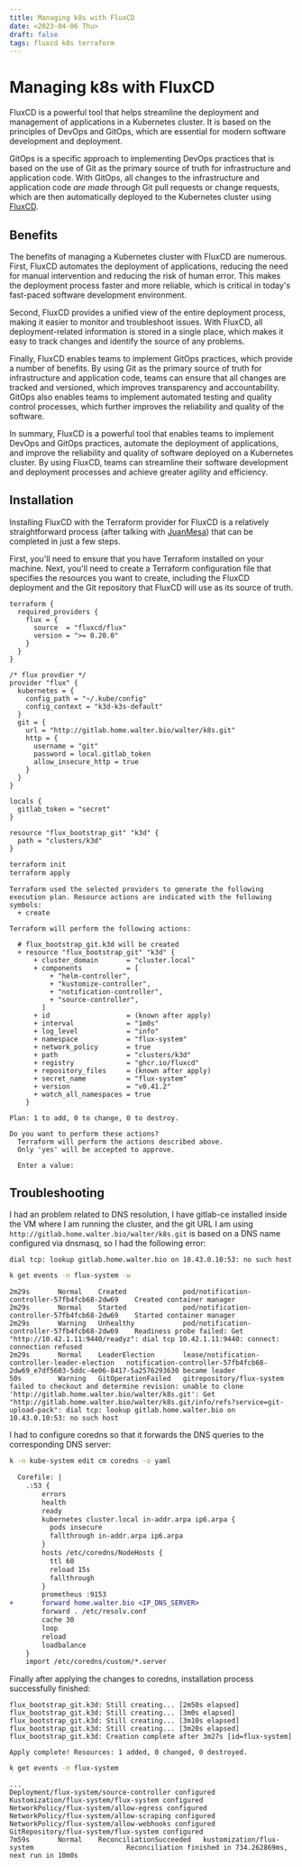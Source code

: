 ```yaml
---
title: Managing k8s with FluxCD
date: <2023-04-06 Thu>
draft: false
tags: fluxcd k8s terraform
---
```


# Managing k8s with FluxCD

FluxCD is a powerful tool that helps streamline the deployment and management of
applications in a Kubernetes cluster. It is based on the principles of DevOps
and GitOps, which are essential for modern software development and deployment.

GitOps is a specific approach to implementing DevOps practices that is based on
the use of Git as the primary source of truth for infrastructure and application
code. With GitOps, all changes to the infrastructure and application code *are
made* through Git pull requests or change requests, which are then automatically
deployed to the Kubernetes cluster using [FluxCD](https://fluxcd.io/).

## Benefits

The benefits of managing a Kubernetes cluster with FluxCD are numerous. First,
FluxCD automates the deployment of applications, reducing the need for manual
intervention and reducing the risk of human error. This makes the deployment
process faster and more reliable, which is critical in today's fast-paced
software development environment.

Second, FluxCD provides a unified view of the entire deployment process, making
it easier to monitor and troubleshoot issues. With FluxCD, all
deployment-related information is stored in a single place, which makes it easy
to track changes and identify the source of any problems.

Finally, FluxCD enables teams to implement GitOps practices, which provide a
number of benefits. By using Git as the primary source of truth for
infrastructure and application code, teams can ensure that all changes are
tracked and versioned, which improves transparency and accountability. GitOps
also enables teams to implement automated testing and quality control processes,
which further improves the reliability and quality of the software.

In summary, FluxCD is a powerful tool that enables teams to implement DevOps and
GitOps practices, automate the deployment of applications, and improve the
reliability and quality of software deployed on a Kubernetes cluster. By using
FluxCD, teams can streamline their software development and deployment processes
and achieve greater agility and efficiency.

## Installation

Installing FluxCD with the Terraform provider for FluxCD is a relatively
straightforward process (after talking with
[JuanMesa](https://github.com/overdrive3000)) that can be completed in just a
few steps. 

First, you'll need to ensure that you have Terraform installed on your machine.
Next, you'll need to create a Terraform configuration file that specifies the
resources you want to create, including the FluxCD deployment and the Git
repository that FluxCD will use as its source of truth.

```hcl
terraform {
  required_providers {
    flux = {
      source  = "fluxcd/flux"
      version = ">= 0.20.0"
    }
  }
}

/* flux provdier */
provider "flux" {
  kubernetes = {
    config_path = "~/.kube/config"
    config_context = "k3d-k3s-default"
  }
  git = {
    url = "http://gitlab.home.walter.bio/walter/k8s.git"
    http = {
      username = "git"
      password = local.gitlab_token
      allow_insecure_http = true
    }
  }
}

locals {
  gitlab_token = "secret"
}

resource "flux_bootstrap_git" "k3d" {
  path = "clusters/k3d"
}
```

```sh
terraform init
terraform apply
```

```hcl
Terraform used the selected providers to generate the following execution plan. Resource actions are indicated with the following symbols:
  + create

Terraform will perform the following actions:

  # flux_bootstrap_git.k3d will be created
  + resource "flux_bootstrap_git" "k3d" {
      + cluster_domain       = "cluster.local"
      + components           = [
          + "helm-controller",
          + "kustomize-controller",
          + "notification-controller",
          + "source-controller",
        ]
      + id                   = (known after apply)
      + interval             = "1m0s"
      + log_level            = "info"
      + namespace            = "flux-system"
      + network_policy       = true
      + path                 = "clusters/k3d"
      + registry             = "ghcr.io/fluxcd"
      + repository_files     = (known after apply)
      + secret_name          = "flux-system"
      + version              = "v0.41.2"
      + watch_all_namespaces = true
    }

Plan: 1 to add, 0 to change, 0 to destroy.

Do you want to perform these actions?
  Terraform will perform the actions described above.
  Only 'yes' will be accepted to approve.

  Enter a value:
```

## Troubleshooting

I had an problem related to DNS resolution, I have gitlab-ce installed inside
the VM where I am running the cluster, and the git URL I am using
`http://gitlab.home.walter.bio/walter/k8s.git` is based on a DNS name configured
via dnsmasq, so I had the following error: 

```
dial tcp: lookup gitlab.home.walter.bio on 10.43.0.10:53: no such host
```

```sh
k get events -n flux-system -w
```
```
2m29s       Normal    Created              pod/notification-controller-57fb4fcb68-2dw69    Created container manager
2m29s       Normal    Started              pod/notification-controller-57fb4fcb68-2dw69    Started container manager
2m29s       Warning   Unhealthy            pod/notification-controller-57fb4fcb68-2dw69    Readiness probe failed: Get "http://10.42.1.11:9440/readyz": dial tcp 10.42.1.11:9440: connect: connection refused
2m29s       Normal    LeaderElection       lease/notification-controller-leader-election   notification-controller-57fb4fcb68-2dw69_e7df5603-5ddc-4e06-8417-5a2576293630 became leader
50s         Warning   GitOperationFailed   gitrepository/flux-system                       failed to checkout and determine revision: unable to clone 'http://gitlab.home.walter.bio/walter/k8s.git': Get "http://gitlab.home.walter.bio/walter/k8s.git/info/refs?service=git-upload-pack": dial tcp: lookup gitlab.home.walter.bio on 10.43.0.10:53: no such host
```

I had to configure coredns so that it forwards the DNS queries to the corresponding DNS server:

```sh
k -n kube-system edit cm coredns -o yaml
``` 

```diff
  Corefile: |
    .:53 {
        errors
        health
        ready
        kubernetes cluster.local in-addr.arpa ip6.arpa {
          pods insecure
          fallthrough in-addr.arpa ip6.arpa
        }
        hosts /etc/coredns/NodeHosts {
          ttl 60
          reload 15s
          fallthrough
        }
        prometheus :9153   
+       forward home.walter.bio <IP_DNS_SERVER>
        forward . /etc/resolv.conf
        cache 30
        loop
        reload
        loadbalance
    }
    import /etc/coredns/custom/*.server
```

Finally after applying the changes to coredns, installation process successfully finished: 

```
flux_bootstrap_git.k3d: Still creating... [2m50s elapsed]
flux_bootstrap_git.k3d: Still creating... [3m0s elapsed]
flux_bootstrap_git.k3d: Still creating... [3m10s elapsed]
flux_bootstrap_git.k3d: Still creating... [3m20s elapsed]
flux_bootstrap_git.k3d: Creation complete after 3m27s [id=flux-system]

Apply complete! Resources: 1 added, 0 changed, 0 destroyed.
```

```sh
k get events -n flux-system
```

```
...
Deployment/flux-system/source-controller configured
Kustomization/flux-system/flux-system configured
NetworkPolicy/flux-system/allow-egress configured
NetworkPolicy/flux-system/allow-scraping configured
NetworkPolicy/flux-system/allow-webhooks configured
GitRepository/flux-system/flux-system configured
7m59s       Normal    ReconciliationSucceeded   kustomization/flux-system                       Reconciliation finished in 734.262869ms, next run in 10m0s
```
